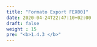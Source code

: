 ```yaml
---
title: "Formato Export FEX00]"
date: 2020-04-24T22:47:10+02:00
draft: false
weight : 15
pre: "<b>1.4.3 </b>"
---
```

